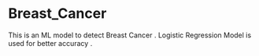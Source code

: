 # Breast_Cancer
This is an ML model to detect Breast Cancer . Logistic Regression Model is used for better accuracy .

